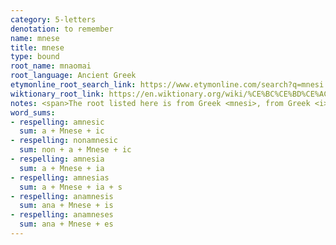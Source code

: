 ```yaml
---
category: 5-letters
denotation: to remember
name: mnese
title: mnese
type: bound
root_name: mnaomai
root_language: Ancient Greek
etymonline_root_search_link: https://www.etymonline.com/search?q=mnesi
wiktionary_root_link: https://en.wiktionary.org/wiki/%CE%BC%CE%BD%CE%AC%CE%BF%CE%BC%CE%B1%CE%B9#Ancient_Greek
notes: <span>The root listed here is from Greek <mnesi>, from Greek <i>mnasthai</i>, which according to Wiktionary is the present mediopassive infinitive of <i>mnaomai</i>. Thus <i>mnaomai</i> is the oldest attested root for this word. This root is written in Greek as μνάομαι.</span>
word_sums:
- respelling: amnesic
  sum: a + Mnese + ic
- respelling: nonamnesic
  sum: non + a + Mnese + ic
- respelling: amnesia
  sum: a + Mnese + ia
- respelling: amnesias
  sum: a + Mnese + ia + s
- respelling: anamnesis
  sum: ana + Mnese + is
- respelling: anamneses
  sum: ana + Mnese + es
---
```

